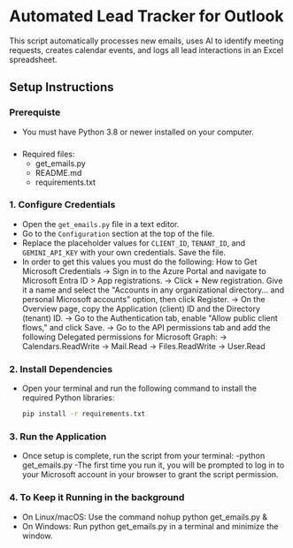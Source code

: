 # Automated Lead Tracker for Outlook

This script automatically processes new emails, uses AI to identify meeting requests, creates calendar events, and logs all lead interactions in an Excel spreadsheet.

## Setup Instructions

### Prerequiste

- You must have Python 3.8 or newer installed on your computer.

### 

- Required files:
    - get_emails.py
    - README.md
    - requirements.txt

### 1. Configure Credentials
- Open the `get_emails.py` file in a text editor.
- Go to the `Configuration` section at the top of the file.
- Replace the placeholder values for `CLIENT_ID`, `TENANT_ID`, and `GEMINI_API_KEY` with your own credentials. Save the file.
- In order to get this values you must do the following:
    How to Get Microsoft Credentials
        -> Sign in to the Azure Portal and navigate to Microsoft Entra ID > App registrations.
        -> Click + New registration. Give it a name and select the "Accounts in any organizational directory... and personal Microsoft accounts" option, then click Register.
        -> On the Overview page, copy the Application (client) ID and the Directory (tenant) ID.
        -> Go to the Authentication tab, enable "Allow public client flows," and click Save.
        -> Go to the API permissions tab and add the following Delegated permissions for Microsoft Graph:
            -> Calendars.ReadWrite
            -> Mail.Read
            -> Files.ReadWrite
            -> User.Read

### 2. Install Dependencies
- Open your terminal and run the following command to install the required Python libraries:
  ```bash
  pip install -r requirements.txt

### 3. Run the Application 
- Once setup is complete, run the script from your terminal:
    -python get_emails.py
-The first time you run it, you will be prompted to log in to your Microsoft account in your browser to grant the script permission.

### 4. To Keep it Running in the background
- On Linux/macOS: Use the command nohup python get_emails.py &
- On Windows: Run python get_emails.py in a terminal and minimize the window.